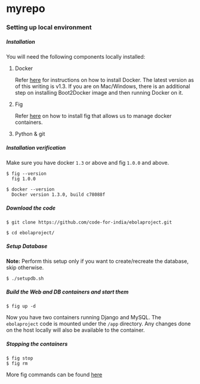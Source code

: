 myrepo
======
### Setting up local environment

##### Installation
You will need the following components locally installed:

1. Docker

   Refer [here](http://docs.docker.com/installation) for instructions on how to install Docker.
   The latest version as of this writing is v1.3. 
   If you are on Mac/Windows, there is an additional step on installing Boot2Docker image and then running Docker on it.
   
2. Fig

   Refer [here](http://www.fig.sh/install.html) on how to install fig that allows us to manage docker containers.
   
3. Python & git 

##### Installation verification
Make sure you have docker `1.3` or above and fig `1.0.0` and above.

    $ fig --version
      fig 1.0.0

    $ docker --version
      Docker version 1.3.0, build c78088f

##### Download the code
    $ git clone https://github.com/code-for-india/ebolaproject.git

    $ cd ebolaproject/

##### Setup Database 
__Note:__ Perform this setup only if you want to create/recreate the database, skip otherwise.

    $ ./setupdb.sh
    
##### Build the Web and DB containers and start them
    $ fig up -d
    
Now you have two containers running Django and MySQL. The `ebolaproject` code is mounted under the `/app` directory. 
Any changes done on the host locally will also be available to the container.
    
##### Stopping the containers
    $ fig stop
    $ fig rm
    
    
More fig commands can be found [here](http://www.fig.sh/cli.html)
